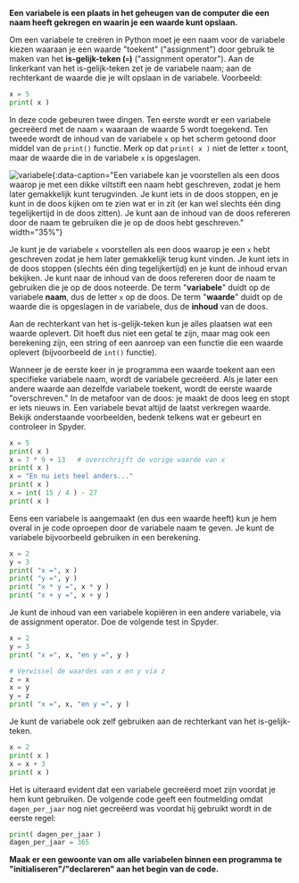 **Een variabele is een plaats in het geheugen van de computer die een naam heeft gekregen en waarin je een waarde kunt opslaan.**

Om een variabele te creëren in Python moet je een naam voor de variabele kiezen
waaraan je een waarde "toekent" ("assignment") door gebruik te maken van het
**is-gelijk-teken (`=`)** ("assignment operator").
Aan de linkerkant van het is-gelijk-teken zet je de variabele naam;
aan de rechterkant de waarde die je wilt opslaan in de variabele.
Voorbeeld:

```python
x = 5
print( x )
```

In deze code gebeuren twee dingen. 
Ten eerste wordt er een variabele gecreëerd met de naam `x` 
waaraan de waarde 5 wordt toegekend.  Ten tweede wordt
de inhoud van de variabele `x` op het scherm getoond door middel van de `print()` functie.
Merk op dat `print( x )` niet de letter `x` toont, maar de waarde die in
de variabele `x` is opgeslagen.

![variabele](media/Box.png "variabele"){:data-caption="Een variabele kan je voorstellen als een doos waarop je met een dikke viltstift een naam hebt geschreven, zodat je hem later gemakkelijk kunt terugvinden. Je kunt iets in de doos stoppen, en je kunt in de doos kijken om te zien wat er in zit (er kan wel slechts één ding tegelijkertijd in de doos zitten). Je kunt aan de inhoud van de
doos refereren door de naam te gebruiken die je op de doos hebt geschreven." width="35%"}

Je kunt je de variabele `x` voorstellen als een doos waarop je een `x` hebt geschreven
zodat je hem later gemakkelijk terug kunt vinden. Je kunt iets in de doos stoppen
(slechts één ding tegelijkertijd) en je kunt de inhoud ervan bekijken.
Je kunt naar de inhoud van de doos refereren door de naam te gebruiken 
die je op de doos noteerde. De term "**variabele**" duidt op de variabele **naam**, dus de
letter `x` op de doos. De term "**waarde**" duidt op de waarde die is
opgeslagen in de variabele, dus de **inhoud** van de doos.

Aan de rechterkant van het is-gelijk-teken kun je alles plaatsen wat een
waarde oplevert. Dit hoeft dus niet een getal te zijn, maar mag ook een
berekening zijn, een string of een aanroep van een functie die een
waarde oplevert (bijvoorbeeld de `int()` functie).

Wanneer je de eerste keer in je programma een waarde toekent aan een
specifieke variabele naam, wordt de variabele gecreëerd.
Als je later een andere waarde aan dezelfde variabele toekent, wordt de
eerste waarde "overschreven." In de metafoor van de doos: je maakt de
doos leeg en stopt er iets nieuws in. Een variabele bevat altijd de
laatst verkregen waarde. 
Bekijk onderstaande voorbeelden, bedenk telkens wat er gebeurt en controleer in Spyder.

```python
x = 5
print( x )
x = 7 * 9 + 13   # overschrijft de vorige waarde van x
print( x )
x = "En nu iets heel anders..."
print( x )
x = int( 15 / 4 ) - 27
print( x )
```

Eens een variabele is aangemaakt (en dus een waarde heeft) kun je hem
overal in je code oproepen door de variabele naam te geven. Je kunt
de variabele bijvoorbeeld gebruiken in een berekening.

```python
x = 2
y = 3
print( "x =", x )
print( "y =", y )
print( "x * y =", x * y )
print( "x + y =", x + y )
```

Je kunt de inhoud van een variabele kopiëren in een andere variabele,
via de assignment operator. Doe de volgende test in Spyder.

```python
x = 2
y = 3
print( "x =", x, "en y =", y )

# Verwissel de waardes van x en y via z
z = x
x = y
y = z
print( "x =", x, "en y =", y )
```

Je kunt de variabele ook zelf gebruiken aan de rechterkant van het is-gelijk-teken.

```python
x = 2
print( x )
x = x + 3
print( x )
```

Het is uiteraard evident dat een variabele gecreëerd moet zijn voordat je hem kunt
gebruiken. De volgende code geeft een foutmelding omdat `dagen_per_jaar` nog
niet gecreëerd was voordat hij gebruikt wordt in de eerste regel:

```python
print( dagen_per_jaar )
dagen_per_jaar = 365
```

**Maak er een gewoonte van om alle variabelen binnen een programma te "initialiseren"/"declareren" aan het begin van de code.**